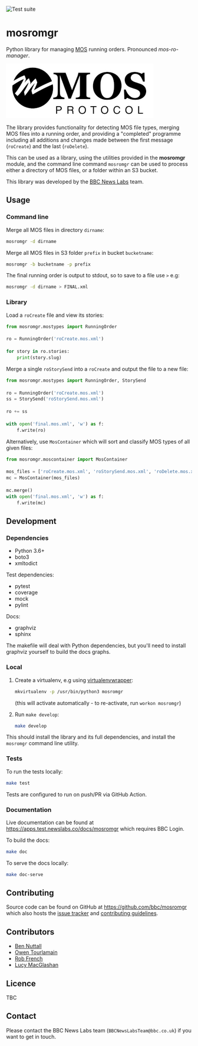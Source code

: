 ![Test suite](https://github.com/bbc/mosromgr/workflows/Run%20test%20suite/badge.svg)

# mosromgr

Python library for managing [MOS](http://mosprotocol.com/) running orders.
Pronounced *mos-ro-manager*.

[![](docs/images/mos.jpg)](http://mosprotocol.com/)

The library provides functionality for detecting MOS file types, merging MOS
files into a running order, and providing a "completed" programme including all
additions and changes made between the first message (`roCreate`) and the last
(`roDelete`).

This can be used as a library, using the utilities provided in the **mosromgr**
module, and the command line command `mosromgr` can be used to process either a
directory of MOS files, or a folder within an S3 bucket.

This library was developed by the [BBC News Labs](https://bbcnewslabs.co.uk/)
team.

## Usage

### Command line

Merge all MOS files in directory `dirname`:

```bash
mosromgr -d dirname
```

Merge all MOS files in S3 folder `prefix` in bucket `bucketname`:

```bash
mosromgr -b bucketname -p prefix
```

The final running order is output to stdout, so to save to a file use `>` e.g:

```bash
mosromgr -d dirname > FINAL.xml
```

### Library

Load a `roCreate` file and view its stories:

```python
from mosromgr.mostypes import RunningOrder

ro = RunningOrder('roCreate.mos.xml')

for story in ro.stories:
    print(story.slug)
```

Merge a single `roStorySend` into a `roCreate` and output the file to a new
file:

```python
from mosromgr.mostypes import RunningOrder, StorySend

ro = RunningOrder('roCreate.mos.xml')
ss = StorySend('roStorySend.mos.xml')

ro += ss

with open('final.mos.xml', 'w') as f:
    f.write(ro)
```

Alternatively, use `MosContainer` which will sort and classify MOS types of all
given files:

```python
from mosromgr.moscontainer import MosContainer

mos_files = ['roCreate.mos.xml', 'roStorySend.mos.xml', 'roDelete.mos.xml']
mc = MosContainer(mos_files)

mc.merge()
with open('final.mos.xml', 'w') as f:
    f.write(mc)
```

## Development

### Dependencies

- Python 3.6+
- boto3
- xmltodict

Test dependencies:

- pytest
- coverage
- mock
- pylint

Docs:

- graphviz
- sphinx

The makefile will deal with Python dependencies, but you'll need to install
graphviz yourself to build the docs graphs.

### Local

1. Create a virtualenv, e.g using [virtualenvwrapper](https://virtualenvwrapper.readthedocs.io/en/latest/):

    ```bash
    mkvirtualenv -p /usr/bin/python3 mosromgr
    ```

    (this will activate automatically - to re-activate, run `workon mosromgr`)

1. Run `make develop`:

    ```bash
    make develop
    ```

This should install the library and its full dependencies, and install the
`mosromgr` command line utility.

### Tests

To run the tests locally:

```bash
make test
```

Tests are configured to run on push/PR via GitHub Action.

### Documentation

Live documentation can be found at https://apps.test.newslabs.co/docs/mosromgr
which requires BBC Login.

To build the docs:

```bash
make doc
```

To serve the docs locally:

```bash
make doc-serve
```

## Contributing

Source code can be found on GitHub at https://github.com/bbc/mosromgr which
also hosts the [issue tracker](https://github.com/bbc/mosromgr/issues) and
[contributing guidelines](https://github.com/bbc/mosromgr/blob/main/.github/CONTRIBUTING.md).

## Contributors

- [Ben Nuttall](https://github.com/bennuttall)
- [Owen Tourlamain](https://github.com/OwenTourlamain)
- [Rob French](https://github.com/FrencR)
- [Lucy MacGlashan](https://github.com/lannem)

## Licence

TBC

## Contact

Please contact the BBC News Labs team (`BBCNewsLabsTeam@bbc.co.uk`) if you want
to get in touch.
